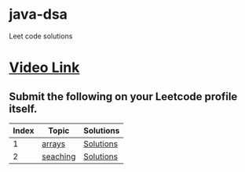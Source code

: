 # java-dsa

Leet code solutions

# [Video Link](https://youtu.be/n60Dn0UsbEk)

## Submit the following on your Leetcode profile itself.

|Index| Topic| Solutions|
|---|---|---|
|1|[arrays](./arrays/README.md)|[Solutions](./arrays/README.md)|
|2|[seaching](./searching/README.md)|[Solutions](./searching/README.md)|